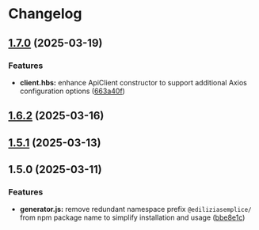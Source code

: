 # Changelog

## [1.7.0](https://github.com/enricodeleo/aquasdk/compare/v1.6.2...v1.7.0) (2025-03-19)

### Features

* **client.hbs:** enhance ApiClient constructor to support additional Axios configuration options ([663a40f](https://github.com/enricodeleo/aquasdk/commit/663a40f4698f59b4720fd6509ea96a8ec3f5d910))

## [1.6.2](https://github.com/enricodeleo/aquasdk/compare/v1.6.1...v1.6.2) (2025-03-16)

## [1.5.1](https://github.com/enricodeleo/aquasdk/compare/1.5.0...1.5.1) (2025-03-13)

## 1.5.0 (2025-03-11)


### Features

* **generator.js:** remove redundant namespace prefix `@ediliziasemplice/` from npm package name to simplify installation and usage ([bbe8e1c](https://github.com/enricodeleo/aquasdk/commit/bbe8e1c325809598831349ea30e309f1950266de))
